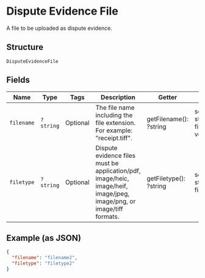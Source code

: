 
# Dispute Evidence File

A file to be uploaded as dispute evidence.

## Structure

`DisputeEvidenceFile`

## Fields

| Name | Type | Tags | Description | Getter | Setter |
|  --- | --- | --- | --- | --- | --- |
| `filename` | `?string` | Optional | The file name including the file extension. For example: "receipt.tiff". | getFilename(): ?string | setFilename(?string filename): void |
| `filetype` | `?string` | Optional | Dispute evidence files must be application/pdf, image/heic, image/heif, image/jpeg, image/png, or image/tiff formats. | getFiletype(): ?string | setFiletype(?string filetype): void |

## Example (as JSON)

```json
{
  "filename": "filename2",
  "filetype": "filetype2"
}
```

